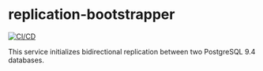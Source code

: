# replication-bootstrapper

[![CI/CD](https://github.com/avapolo/replication-bootstrapper/actions/workflows/ci.yaml/badge.svg)](https://github.com/avapolo/replication-bootstrapper/actions/workflows/ci.yaml)

This service initializes bidirectional replication between two PostgreSQL 9.4 databases.

